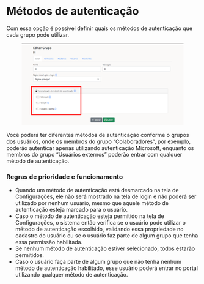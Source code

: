 # Métodos de autenticação

Com essa opção é possível definir quais os métodos de autenticação que cada grupo pode utilizar.

<figure><img src="../../.gitbook/assets/image (1) (1) (1).png" alt=""><figcaption></figcaption></figure>

Você  poderá ter diferentes métodos de autenticação conforme o grupos dos usuários, onde os membros do grupo “Colaboradores”, por exemplo, poderão autenticar apenas utilizando autenticação Microsoft, enquanto os membros do grupo “Usuários externos” poderão entrar com qualquer método de autenticação.



### Regras de prioridade e funcionamento

* Quando um método de autenticação está desmarcado na tela de Configurações, ele não será mostrado na tela de login e não poderá ser utilizado por nenhum usuário, mesmo que aquele método de autenticação esteja marcado para o usuário.
* Caso o método de autenticação esteja permitido na tela de Configurações, o sistema então verifica se o usuário pode utilizar o método de autenticação escolhido, validando essa propriedade no cadastro do usuário ou se o usuário faz parte de algum grupo que tenha essa permissão habilitada.
* Se nenhum método de autenticação estiver selecionado, todos estarão permitidos.
* Caso o usuário faça parte de algum grupo que não tenha nenhum método de autenticação habilitado, esse usuário poderá entrar no portal utilizando qualquer método de autenticação.


